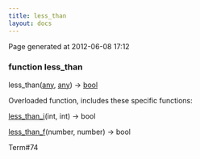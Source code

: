 ```yaml
---
title: less_than
layout: docs
---
```


<div class="bottom_right_note">Page generated at 2012-06-08 17:12</div>
<h3><span class="minor">function</span> less_than</h3>

less_than(<a href="/docs/any.html">any</a>, <a href="/docs/any.html">any</a>) -> <a href="/docs/bool.html">bool</a>
<p></p>


<p>Overloaded function, includes these specific functions:</p>
<p><a href="/docs/less_than_i.html">less_than_i</a>(int, int) -> bool</p>
<p><a href="/docs/less_than_f.html">less_than_f</a>(number, number) -> bool</p>

<p><span class="extra_minor">Term#74</span></p>
